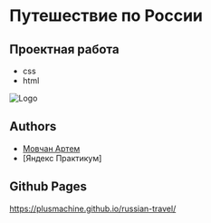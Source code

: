 
# Путешествие по России

## Проектная работа

- css
- html

![Logo](https://repository-images.githubusercontent.com/402028024/4f451f65-30ab-49b9-a62a-71a5527b66db)


## Authors

- [Мовчан Артем](rapid11ru@yandex.ru)
- [Яндекс Практикум]

## Github Pages

https://plusmachine.github.io/russian-travel/
